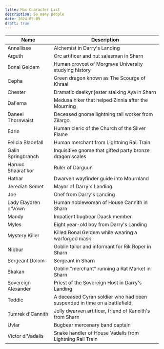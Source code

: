```yaml
---
title: Max Character List
description: So many people
date: 2024-09-09
draft: true
---
```

<!-- QueryToSerialize: TABLE WITHOUT ID file.name as "Name", description as "Description" FROM "People" WHERE player = "Max" -->
<!-- SerializedQuery: TABLE WITHOUT ID file.name as "Name", description as "Description" FROM "People" WHERE player = "Max" -->

| Name                 | Description                                                               |
| -------------------- | ------------------------------------------------------------------------- |
| Annallisse           | Alchemist in Darry's Landing                                              |
| Arguth               | Orc artificer and nut salesman in Sharn                                   |
| Bonal Geldem         | Human provost of Morgrave University studying history                     |
| Cepha                | Green dragon known as The Scourge of Khraal                               |
| Chester              | Dramatic daelkyr jester stalking Aya in Sharn                             |
| Dal'erna             | Medusa hiker that helped Zinnia after the Mourning                        |
| Daneel Thornwaist    | Deceased gnome lightning rail worker from Zilargo.                        |
| Edrin                | Human cleric of the Church of the Silver Flame                            |
| Felicia Bladefall    | Human merchant from Lightning Rail Train                                  |
| Galin Springbranch   | Inquisitive gnome that gifted party bronze dragon scales                  |
| Haruuc Shaarat'kor   | Ruler of Darguun                                                          |
| Hathar               | Dwarven wayfinder guide into Mournland                                    |
| Jerediah Semet       | Mayor of Darry's Landing                                                  |
| Joe                  | Chef from Darry's Landing                                                 |
| Lady Elaydren d'Vown | Human noblewoman of House Cannith in Sharn                                |
| Mandy                | Impatient bugbear Daask member                                            |
| Myles                | Eight year-old boy from Darry's Landing                                   |
| Mystery Killer       | Killed Bonal Geldem while wearing a warforged mask                        |
| Nibbur               | Goblin tailor and informant for Rik Roper in Sharn                        |
| Sergeant Dolom       | Sergeant in Sharn                                                         |
| Skakan               | Goblin "merchant" running a Rat Market in Sharn                           |
| Sovereign Alexander  | Priest of the Sovereign Host in Darry's Landing                           |
| Teddic               | A deceased Cyran soldier who had been suspended in time on a battlefield. |
| Tumrek d'Cannith     | Jolly dwarven artificer, friend of Kanxith's from Sharn                   |
| Uvlar                | Bugbear mercenary band captain                                            |
| Victor d'Vadalis     | Snake handler of House Vadalis from Lightning Rail Train                  |
<!-- SerializedQuery END -->




